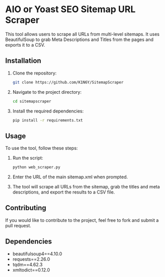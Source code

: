 # AIO or Yoast SEO Sitemap URL Scraper

This tool allows users to scrape all URLs from multi-level sitemaps. It uses BeautifulSoup to grab Meta Descriptions and Titles from the pages and exports it to a CSV.

## Installation

1. Clone the repository:

    ```bash
    git clone https://github.com/K1N6Y/SitemapScraper
    ```

2. Navigate to the project directory:

    ```bash
    cd sitemapscraper
    ```

3. Install the required dependencies:

    ```bash
    pip install -r requirements.txt
    ```

## Usage

To use the tool, follow these steps:

1. Run the script:

    ```bash
    python web_scraper.py
    ```

2. Enter the URL of the main sitemap.xml when prompted.

3. The tool will scrape all URLs from the sitemap, grab the titles and meta descriptions, and export the results to a CSV file.

## Contributing

If you would like to contribute to the project, feel free to fork and submit a pull request.

## Dependencies

- beautifulsoup4==4.10.0
- requests==2.26.0
- tqdm==4.62.3
- xmltodict==0.12.0
